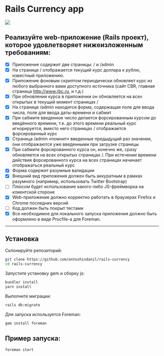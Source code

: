 # Rails Currency app
![](https://priscree.ru/img/c590bbebb2db40.png)

## Реализуйте web-приложение (Rails проект), которое удовлетворяет нижеизложенным требованиям: 

- [x] Приложение содержит две страницы: / и /admin
- [x] На странице / отображается текущий курс доллара к рублю, известный приложению.
- [x] Приложение фоновым скриптом периодически обновляет курс из любого выбранного вами доступного источника (сайт CBR, главная страница http://www.rbc.ru, и т.д.)
- [x] При обновлении курса в приложении он обновляется на всех открытых в текущий момент страницах /
- [x] На странице /admin находится форма, содержащая поле для ввода числа, поле для ввода даты-времени и сабмит
- [x] При сабмите введенное число делается форсированным курсом до введённого времени, т.е. до этого времени реальный курс игнорируется, вместо него страницах / отображается форсированный курс
- [x] Страница /admin «помнит» введенные предыдущий раз значения, они отображаются уже введенными при загрузке страницы
- [x] При сабмите форсированного курса он, конечно же, cразу обновляется на всех открытых страницах /. При истечении времени действия форсированного курса на всех страницах начинает отображаться реальный курс
- [x] Форма содержит разумные валидации
- [x] Внешний вид приложения должен быть аккуратным в рамках разумного (например, использовать Twitter Bootstrap)
- [ ] Плюсом будет использование какого-либо JS-фреймворка на клиентской стороне
- [x] Web-приложение должно корректно работать в браузерах Firefox и Chrome последних версий
- [ ] Код должен быть покрыт тестами
- [x] Все необходимое для локального запуска приложения должно быть оформлено в виде Procfile-а для Foreman.

---

## Установка

Склонируйте репозиторий:

```bash
git clone https://github.com/antoshindanil/rails-currency
cd rails-currency
```

Запустите установку gem и сборку js:

```bash
bundler install
yarn install
```

Выполните миграции:

```bash
rails db:migrate
```
Для запуска используется Foreman:

```bash
gem install foreman
```

## Пример запуска: 

```bash
foreman start
```
